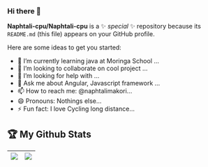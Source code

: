 ### Hi there 👋


**Naphtali-cpu/Naphtali-cpu** is a ✨ _special_ ✨ repository because its `README.md` (this file) appears on your GitHub profile.

Here are some ideas to get you started:

- 🌱 I’m currently learning java at Moringa School ...
- 👯 I’m looking to collaborate on cool project  ...
- 🤔 I’m looking for help with  ...
- 💬 Ask me about Angular, Javascript framework ...
- 📫 How to reach me: @naphtalimakori...
- 😄 Pronouns: Nothings else...
- ⚡ Fun fact: I love Cycling long distance...

## :trophy: My Github Stats
<img src="https://github-readme-stats.vercel.app/api?username=Naphtali-cpu&&show_icons=true&count_private=true&theme=radical"/>|<img src="https://github-readme-streak-stats.herokuapp.com/?user=Naphtali-cpu&theme=radical"/>|
|---|---|


<a href="https://readme-stats-cfgj2cxdy.vercel.app/api?username=Naphtali-cpu&count_private=true&show_icons=true&theme=cobalt">
</a>
</a>

